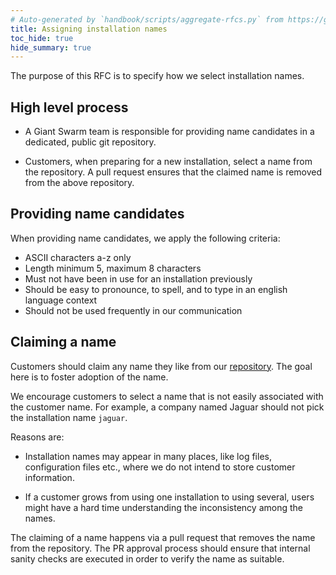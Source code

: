 ```yaml
---
# Auto-generated by `handbook/scripts/aggregate-rfcs.py` from https://github.com/giantswarm/rfc/tree/main/installation-names - changes to this file will be overwritten
title: Assigning installation names
toc_hide: true
hide_summary: true
---
```


The purpose of this RFC is to specify how we select installation names.

## High level process

- A Giant Swarm team is responsible for providing name candidates in a dedicated, public git repository.

- Customers, when preparing for a new installation, select a name from the repository. A pull request ensures that the claimed name is removed from the above repository.

## Providing name candidates

When providing name candidates, we apply the following criteria:

- ASCII characters a-z only
- Length minimum 5, maximum 8 characters
- Must not have been in use for an installation previously
- Should be easy to pronounce, to spell, and to type in an english language context
- Should not be used frequently in our communication

## Claiming a name

Customers should claim any name they like from our [repository](https://github.com/giantswarm/installation-names). The goal here is to foster adoption of the name.

We encourage customers to select a name that is not easily associated with the customer name. For example, a company named Jaguar should not pick the installation name `jaguar`.

Reasons are:

- Installation names may appear in many places, like log files, configuration files etc., where we do not intend to store customer information.

- If a customer grows from using one installation to using several, users might have a hard time understanding the inconsistency among the names.

The claiming of a name happens via a pull request that removes the name from the repository. The PR approval process should ensure that internal sanity checks are executed in order to verify the name as suitable.

